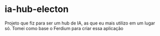 # ia-hub-electon
Projeto que fiz para ser um hub de IA, as que eu mais utilizo em um lugar só. Tomei como base o Ferdium para criar essa aplicação
